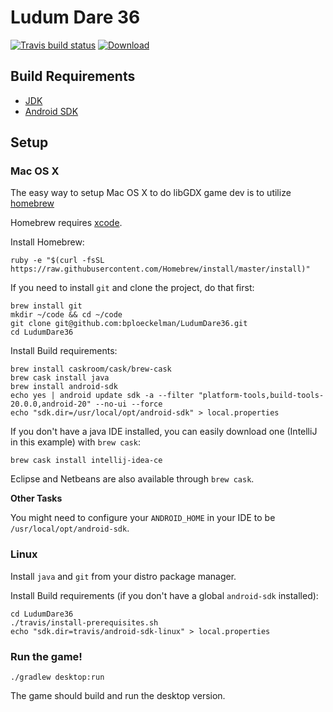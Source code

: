# Ludum Dare 36

[![Travis build status](https://travis-ci.org/bploeckelman/LudumDare36.svg)](https://travis-ci.org/bploeckelman/LudumDare36)
[![Download](https://api.bintray.com/packages/bploeckelman/LudumDare/LudumDare36/images/download.svg)](https://bintray.com/bploeckelman/LudumDare/LudumDare36/_latestVersion#files)

## Build Requirements

* [JDK](http://www.oracle.com/technetwork/java/javase/downloads/jdk8-downloads-2136151.html)
* [Android SDK](https://developer.android.com/sdk/index.html#Other)

## Setup

### Mac OS X

The easy way to setup Mac OS X to do libGDX game dev is to utilize [homebrew](http://brew.sh)

Homebrew requires [xcode](https://developer.apple.com/xcode/downloads/).

Install Homebrew:

    ruby -e "$(curl -fsSL https://raw.githubusercontent.com/Homebrew/install/master/install)"

If you need to install `git` and clone the project, do that first:

    brew install git
    mkdir ~/code && cd ~/code
    git clone git@github.com:bploeckelman/LudumDare36.git
    cd LudumDare36

Install Build requirements:

    brew install caskroom/cask/brew-cask
    brew cask install java
    brew install android-sdk
    echo yes | android update sdk -a --filter "platform-tools,build-tools-20.0.0,android-20" --no-ui --force
    echo "sdk.dir=/usr/local/opt/android-sdk" > local.properties

If you don't have a java IDE installed, you can easily download one
(IntelliJ in this example) with `brew cask`:

    brew cask install intellij-idea-ce

Eclipse and Netbeans are also available through `brew cask`.

**Other Tasks**

You might need to configure your `ANDROID_HOME` in your IDE to be
`/usr/local/opt/android-sdk`.

### Linux

Install `java` and `git` from your distro package manager.

Install Build requirements (if you don't have a global `android-sdk`
installed):

    cd LudumDare36
    ./travis/install-prerequisites.sh
    echo "sdk.dir=travis/android-sdk-linux" > local.properties

### Run the game!

    ./gradlew desktop:run

The game should build and run the desktop version.
